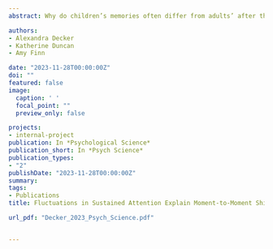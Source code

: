 ```yaml
---
abstract: Why do children’s memories often differ from adults’ after the same experience? Whereas prior work has focused on immature memory mechanisms to answer this question, here we focus on the costs of attentional lapses for learning. We track sustained attention and memory formation across time in 7- to 10-year-old children and adults (n = 120) to show that sustained attention causally shapes the fate of children’s individual memories. Moreover, children’s attention lapsed twice as frequently as adults’, and attention fluctuated with memory formation more closely in children than adults. In addition, although attentional lapses impaired memory for expected events in both childre and adults, they impaired memory for unexpected events in children only. Our work reveals that sustained attention is an important cognitive factor that controls access to children’s long-term memory stores. Our work also raises the possibility that developmental differences in cognitive performance stem from developmental shifts in the ability to sustain attention.

authors:
- Alexandra Decker
- Katherine Duncan
- Amy Finn

date: "2023-11-28T00:00:00Z"
doi: ""
featured: false
image:
  caption: ' '
  focal_point: ""
  preview_only: false

projects:
- internal-project
publication: In *Psychological Science*
publication_short: In *Psych Science*
publication_types:
- "2"
publishDate: "2023-11-28T00:00:00Z"
summary: 
tags:
- Publications
title: Fluctuations in Sustained Attention Explain Moment-to-Moment Shifts in Children’s Memory Formation (2023)

url_pdf: "Decker_2023_Psych_Science.pdf"


---
```

